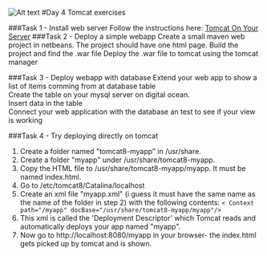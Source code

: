 ![Alt text](../img/lotussm.png)
#Day 4 Tomcat exercises

###Task 1 - Install web server
Follow the instructions here: [Tomcat On Your Server](TomcatOnYourServer.pdf)
###Task 2 - Deploy a simple webapp
Create a small maven web project in netbeans. 
The project should have one html page.
Build the project and find the .war file
Deploy the .war file to tomcat using the tomcat manager

###Task 3 - Deploy webapp with database
Extend your web app to show a list of items comming from at database table  
Create the table on your mysql server on digital ocean.  
Insert data in the table  
Connect your web application with the database an test to see if your view is working

###Task 4 - Try deploying directly on tomcat  
1. Create a folder named "tomcat8-myapp" in /usr/share.
2. Create a folder "myapp" under /usr/share/tomcat8-myapp.
3. Copy the HTML file to /usr/share/tomcat8-myapp/myapp. It must be named index.html.
4. Go to /etc/tomcat8/Catalina/localhost  
5. Create an xml file "myapp.xml" (i guess it must have the same name as the name of the folder in step 2) with the following contents:
`< Context path="/myapp" docBase="/usr/share/tomcat8-myapp/myapp"/>`  
6. This xml is called the 'Deployment Descriptor' which Tomcat reads and automatically deploys your app named "myapp".  
7. Now go to http://localhost:8080/myapp in your browser- the index.html gets picked up by tomcat and is shown.

